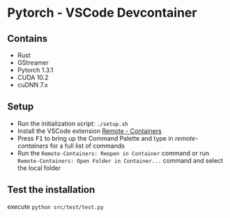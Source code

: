 # Pytorch - VSCode Devcontainer

## Contains
- Rust
- GStreamer
- Pytorch 1.3.1
- CUDA 10.2
- cuDNN 7.x

## Setup

- Run the initialization script: `./setup.sh`
- Install the VSCode extension [Remote - Containers](https://marketplace.visualstudio.com/items?itemName=ms-vscode-remote.remote-containers)
- Press <kbd>F1</kbd> to bring up the Command Palette and type in *remote-containers* for a full list of commands
- Run the `Remote-Containers: Reopen in Container` command or run `Remote-Containers: Open Folder in Container...` command and select the local folder

## Test the installation
execute `python src/test/test.py`

